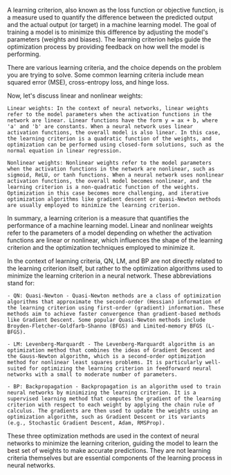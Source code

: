 A learning criterion, also known as the loss function or objective function, is a measure used to quantify the difference between the predicted output and the actual output (or target) in a machine learning model. The goal of training a model is to minimize this difference by adjusting the model's parameters (weights and biases). The learning criterion helps guide the optimization process by providing feedback on how well the model is performing.

There are various learning criteria, and the choice depends on the problem you are trying to solve. Some common learning criteria include mean squared error (MSE), cross-entropy loss, and hinge loss.

Now, let's discuss linear and nonlinear weights:

    Linear weights: In the context of neural networks, linear weights refer to the model parameters when the activation functions in the network are linear. Linear functions have the form y = ax + b, where 'a' and 'b' are constants. When a neural network uses linear activation functions, the overall model is also linear. In this case, the learning criterion is a quadratic function of the weights, and optimization can be performed using closed-form solutions, such as the normal equation in linear regression.

    Nonlinear weights: Nonlinear weights refer to the model parameters when the activation functions in the network are nonlinear, such as sigmoid, ReLU, or tanh functions. When a neural network uses nonlinear activation functions, the overall model becomes nonlinear, and the learning criterion is a non-quadratic function of the weights. Optimization in this case becomes more challenging, and iterative optimization algorithms like gradient descent or quasi-Newton methods are usually employed to minimize the learning criterion.

In summary, a learning criterion is a measure that quantifies the performance of a machine learning model. Linear and nonlinear weights refer to the parameters of a model depending on whether the activation functions are linear or nonlinear, which influences the shape of the learning criterion and the optimization techniques employed to minimize it.


In the context of learning criteria, QN, LM, and BP are not directly related to the learning criterion itself, but rather to the optimization algorithms used to minimize the learning criterion in a neural network. These abbreviations stand for:

    - QN: Quasi-Newton - Quasi-Newton methods are a class of optimization algorithms that approximate the second-order (Hessian) information of the learning criterion using first-order (gradient) information. These methods aim to achieve faster convergence than gradient-based methods like Gradient Descent. Some popular Quasi-Newton methods include Broyden-Fletcher-Goldfarb-Shanno (BFGS) and Limited-memory BFGS (L-BFGS).

    - LM: Levenberg-Marquardt - The Levenberg-Marquardt algorithm is an optimization method that combines the ideas of Gradient Descent and the Gauss-Newton algorithm, which is a second-order optimization method for nonlinear least squares problems. It is particularly well-suited for optimizing the learning criterion in feedforward neural networks with a small to moderate number of parameters.

    - BP: Backpropagation - Backpropagation is an algorithm used to train neural networks by minimizing the learning criterion. It is a supervised learning method that computes the gradient of the learning criterion with respect to each weight by applying the chain rule of calculus. The gradients are then used to update the weights using an optimization algorithm, such as Gradient Descent or its variants (e.g., Stochastic Gradient Descent, Adam, RMSProp).

These three optimization methods are used in the context of neural networks to minimize the learning criterion, guiding the model to learn the best set of weights to make accurate predictions. They are not learning criteria themselves but are essential components of the learning process in neural networks.